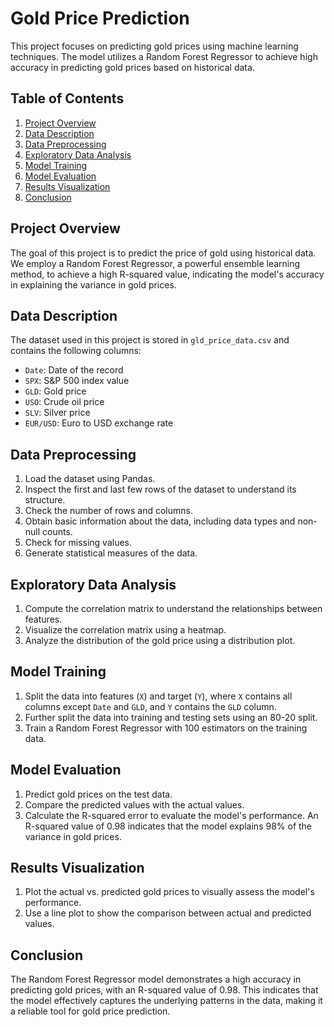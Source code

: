 # Gold Price Prediction

This project focuses on predicting gold prices using machine learning techniques. The model utilizes a Random Forest Regressor to achieve high accuracy in predicting gold prices based on historical data.

## Table of Contents
1. [Project Overview](#project-overview)
2. [Data Description](#data-description)
3. [Data Preprocessing](#data-preprocessing)
4. [Exploratory Data Analysis](#exploratory-data-analysis)
5. [Model Training](#model-training)
6. [Model Evaluation](#model-evaluation)
7. [Results Visualization](#results-visualization)
8. [Conclusion](#conclusion)

## Project Overview
The goal of this project is to predict the price of gold using historical data. We employ a Random Forest Regressor, a powerful ensemble learning method, to achieve a high R-squared value, indicating the model's accuracy in explaining the variance in gold prices.

## Data Description
The dataset used in this project is stored in `gld_price_data.csv` and contains the following columns:
- `Date`: Date of the record
- `SPX`: S&P 500 index value
- `GLD`: Gold price
- `USO`: Crude oil price
- `SLV`: Silver price
- `EUR/USD`: Euro to USD exchange rate

## Data Preprocessing
1. Load the dataset using Pandas.
2. Inspect the first and last few rows of the dataset to understand its structure.
3. Check the number of rows and columns.
4. Obtain basic information about the data, including data types and non-null counts.
5. Check for missing values.
6. Generate statistical measures of the data.

## Exploratory Data Analysis
1. Compute the correlation matrix to understand the relationships between features.
2. Visualize the correlation matrix using a heatmap.
3. Analyze the distribution of the gold price using a distribution plot.

## Model Training
1. Split the data into features (`X`) and target (`Y`), where `X` contains all columns except `Date` and `GLD`, and `Y` contains the `GLD` column.
2. Further split the data into training and testing sets using an 80-20 split.
3. Train a Random Forest Regressor with 100 estimators on the training data.

## Model Evaluation
1. Predict gold prices on the test data.
2. Compare the predicted values with the actual values.
3. Calculate the R-squared error to evaluate the model's performance. An R-squared value of 0.98 indicates that the model explains 98% of the variance in gold prices.

## Results Visualization
1. Plot the actual vs. predicted gold prices to visually assess the model's performance.
2. Use a line plot to show the comparison between actual and predicted values.

## Conclusion
The Random Forest Regressor model demonstrates a high accuracy in predicting gold prices, with an R-squared value of 0.98. This indicates that the model effectively captures the underlying patterns in the data, making it a reliable tool for gold price prediction.

